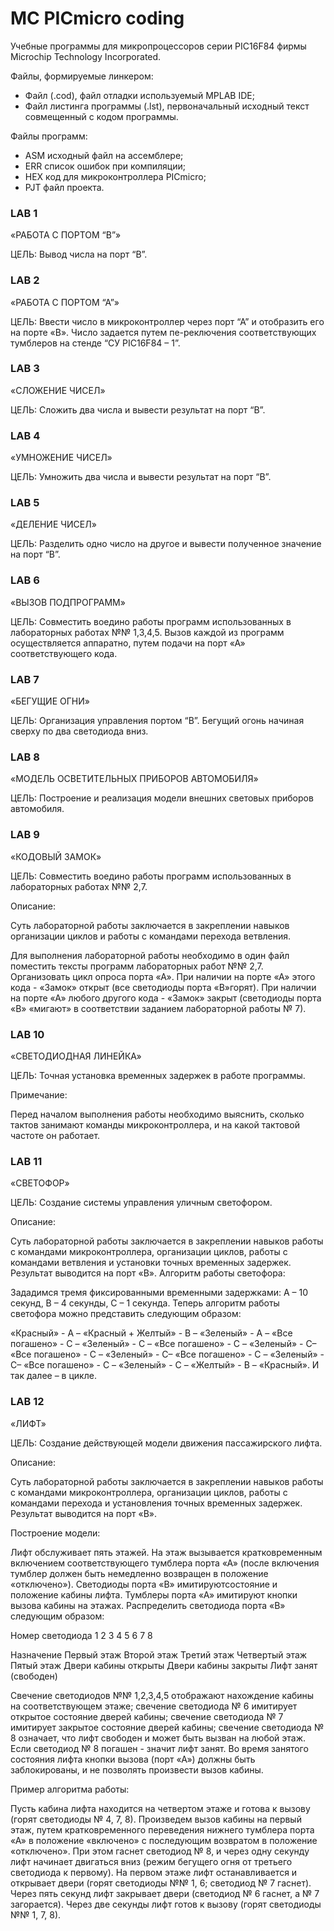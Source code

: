 # MC PICmicro coding
 Учебные программы для микропроцессоров серии PIC16F84 фирмы Microchip Technology Incorporated.

Файлы, формируемые линкером:

- Файл (.cod), файл отладки используемый MPLAB IDE;
- Файл листинга программы (.lst), первоначальный исходный текст совмещенный с кодом программы.

Файлы программ:
- ASM исходный файл на ассемблере;
- ERR список ошибок при компиляции;
- HEX код для микроконтроллера PICmicro;
- PJT файл проекта.


### LAB 1
«РАБОТА С ПОРТОМ “В”»

ЦЕЛЬ: Вывод числа на порт “B”.

 ### LAB 2
«РАБОТА С ПОРТОМ “А”»

ЦЕЛЬ:  Ввести число в микроконтроллер через порт  “А”  и отобразить его на порте «В». Число задается путем пе-реключения соответствующих тумблеров на стенде “СУ PIC16F84 – 1”.

 ### LAB 3
«СЛОЖЕНИЕ ЧИСЕЛ»

ЦЕЛЬ: Сложить два числа и вывести результат на порт “В”.

### LAB 4
«УМНОЖЕНИЕ ЧИСЕЛ»

ЦЕЛЬ: Умножить два числа и вывести результат на порт “В”.

### LAB 5
«ДЕЛЕНИЕ ЧИСЕЛ»

ЦЕЛЬ: Разделить одно число на другое и вывести полученное значение на порт “В”.

### LAB 6
«ВЫЗОВ ПОДПРОГРАММ»

ЦЕЛЬ: Совместить воедино работы  программ использованных в лабораторных работах №№ 1,3,4,5. Вызов каждой из программ осуществляется аппаратно, путем подачи на порт «А» соответствующего кода.

### LAB 7
«БЕГУЩИЕ ОГНИ»

ЦЕЛЬ:  Организация управления портом “B”. Бегущий огонь начиная сверху по два светодиода вниз.

### LAB 8
«МОДЕЛЬ ОСВЕТИТЕЛЬНЫХ ПРИБОРОВ АВТОМОБИЛЯ»

ЦЕЛЬ:  Построение и реализация модели внешних световых приборов автомобиля.

### LAB 9
«КОДОВЫЙ ЗАМОК»

ЦЕЛЬ: Совместить воедино работы  программ использованных в лабораторных работах №№ 2,7.

Описание:

Суть лабораторной работы заключается в закреплении навыков  организации циклов и работы с командами перехода ветвления.

Для выполнения лабораторной работы необходимо в один файл поместить тексты программ лабораторных работ №№ 2,7. Организовать цикл опроса порта «А». При наличии на порте «А» этого кода - «Замок» открыт (все светодиоды порта «В»горят). При наличии на порте «А» любого другого кода - «Замок» закрыт (светодиоды порта «В» «мигают» в соответствии заданием лабораторной работы № 7).

### LAB 10
«СВЕТОДИОДНАЯ ЛИНЕЙКА»

ЦЕЛЬ: Точная установка временных задержек в работе программы.

Примечание:

Перед началом выполнения работы необходимо выяснить, сколько тактов занимают команды микроконтроллера, и на какой тактовой частоте он работает.

### LAB 11
«СВЕТОФОР»

ЦЕЛЬ: Создание системы управления уличным светофором.

Описание:

Суть лабораторной работы заключается в закреплении навыков работы с командами микроконтроллера, организации циклов, работы с командами ветвления и установки точных временных задержек. Результат  выводится на порт «В».
Алгоритм работы светофора:

Зададимся тремя фиксированными временными задержками: А – 10 секунд, В – 4 секунды, С – 1 секунда. Теперь алгоритм работы светофора можно представить следующим образом:

«Красный» - А – «Красный + Желтый» - В – «Зеленый» - А – «Все погашено» - С – «Зеленый» - С – «Все погашено» - С – «Зеленый» - С– «Все погашено» - С – «Зеленый» - С– «Все погашено» - С – «Зеленый» - С– «Все погашено» - С – «Зеленый» - С – «Желтый» - В – «Красный». И так далее – в цикле.

### LAB 12
«ЛИФТ»

ЦЕЛЬ:  Создание действующей модели движения пассажирского лифта.

Описание:

Суть лабораторной работы заключается в закреплении навыков работы с командами микроконтроллера, организации циклов, работы с командами перехода и установления точных временных задержек. Результат  выводится на порт «В».

Построение модели:

Лифт обслуживает пять этажей. На этаж вызывается кратковременным включением соответствующего тумблера порта «А» (после включения тумблер должен быть немедленно возвращен в положение «отключено»). Светодиоды порта «В» имитируютсостояние и положение кабины лифта. Тумблеры порта «А» имитируют кнопки вызова кабины на этажах.
Распределить светодиода порта «В» следующим образом:

Номер светодиода	1	2	3	4	5	6	7	8

Назначение	Первый этаж	Второй этаж	Третий этаж	Четвертый этаж	Пятый этаж	Двери кабины открыты	Двери кабины закрыты	Лифт занят (свободен)

Свечение светодиодов №№ 1,2,3,4,5 отображают нахождение кабины на соответствующем этаже; свечение светодиода № 6 имитирует открытое состояние дверей кабины; свечение светодиода № 7 имитирует закрытое состояние дверей кабины; свечение светодиода № 8 означает, что лифт свободен и может быть вызван на любой этаж. Если светодиод № 8 погашен - значит лифт занят. Во время занятого состояния лифта кнопки вызова (порт «А») должны быть заблокированы, и не позволять произвести вызов кабины.

Пример алгоритма работы:

Пусть кабина лифта находится на четвертом этаже и готова к вызову (горят светодиоды № 4, 7, 8). Произведем вызов кабины на первый этаж, путем кратковременного переведения нижнего тумблера порта «А» в положение «включено» с последующим возвратом в положение «отключено». При этом гаснет светодиод № 8, и через одну секунду лифт начинает двигаться вниз (режим бегущего огня от третьего светодиода к первому). На первом этаже лифт останавливается и открывает двери (горят светодиоды №№ 1, 6; светодиод № 7 гаснет). Через пять секунд лифт закрывает двери (светодиод № 6 гаснет, а № 7 загорается). Через две секунды лифт готов к вызову (горят светодиоды №№ 1, 7, 8).
